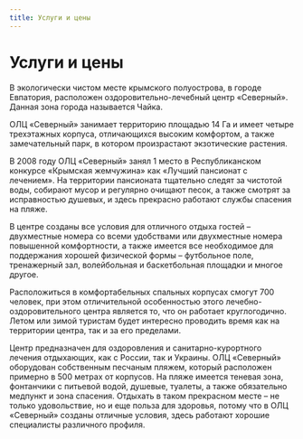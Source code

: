 ```yaml
---
title: Услуги и цены
---
```


# Услуги и цены

В экологически чистом месте крымского полуострова, в городе Евпатория, расположен оздоровительно-лечебный центр «Северный». Данная зона города называется Чайка.

ОЛЦ «Северный» занимает территорию площадью 14 Га и имеет четыре трехэтажных корпуса, отличающихся высоким комфортом, а также замечательный парк, в котором произрастают экзотические растения.

В 2008 году ОЛЦ «Северный» занял 1 место в Республиканском конкурсе «Крымская жемчужина» как «Лучший пансионат с лечением». На территории пансионата тщательно следят за чистотой воды, собирают мусор и регулярно очищают песок, а также смотрят за исправностью душевых, и здесь прекрасно работают службы спасения на пляже.

В центре созданы все условия для отличного отдыха гостей – двухместные номера со всеми удобствами или двухместные номера повышенной комфортности, а также имеется все необходимое для поддержания хорошей физической формы – футбольное поле, тренажерный зал, волейбольная и баскетбольная площадки и многое другое.

Расположиться в комфортабельных спальных корпусах смогут 700 человек, при этом отличительной особенностью этого лечебно-оздоровительного центра является то, что он работает круглогодично. Летом или зимой туристам будет интересно проводить время как на территории центра, так и за его пределами.

Центр предназначен для оздоровления и санитарно-курортного лечения отдыхающих, как с России, так и Украины. ОЛЦ «Северный» оборудован собственным песчаным пляжем, который расположен примерно в 500 метрах от корпусов. На пляже имеется теневая зона, фонтанчики с питьевой водой, душевые, туалеты, а также обязательно медпункт и зона спасения. Отдыхать в таком прекрасном месте – не только удовольствие, но и еще польза для здоровья, потому что в ОЛЦ «Северный» созданы отличные условия, здесь работают хорошие специалисты различного профиля.
